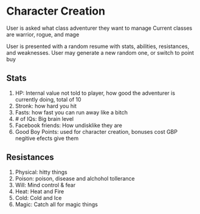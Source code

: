 # Character Creation

User is asked what class adventurer they want to manage
Current classes are warrior, rogue, and mage

User is presented with a random resume with stats, abilities, resistances, and weaknesses.
User may generate a new random one, or switch to point buy

## Stats
1. HP: Internal value not told to player, how good the adventurer is currently doing, total of 10
2. Stronk: how hard you hit
3. Fasts: how fast you can run away like a bitch
4. \# of IQs: Big brain level
5. Facebook friends: How undisklike they are
6. Good Boy Points: used for character creation, bonuses cost GBP negitive efects give them

## Resistances
1. Physical: hitty things
2. Poison: poison, disease and alchohol tollerance 
3. Will: Mind control & fear 
4. Heat: Heat and Fire
6. Cold: Cold and Ice 
7. Magic: Catch all for magic things 
